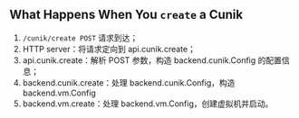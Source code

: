## What Happens When You `create` a Cunik

1. `/cunik/create POST` 请求到达；
2. HTTP server：将请求定向到 api.cunik.create；
3. api.cunik.create：解析 POST 参数，构造 backend.cunik.Config 的配置信息；
4. backend.cunik.create：处理 backend.cunik.Config，构造 backend.vm.Config
5. backend.vm.create：处理 backend.vm.Config，创建虚拟机并启动。